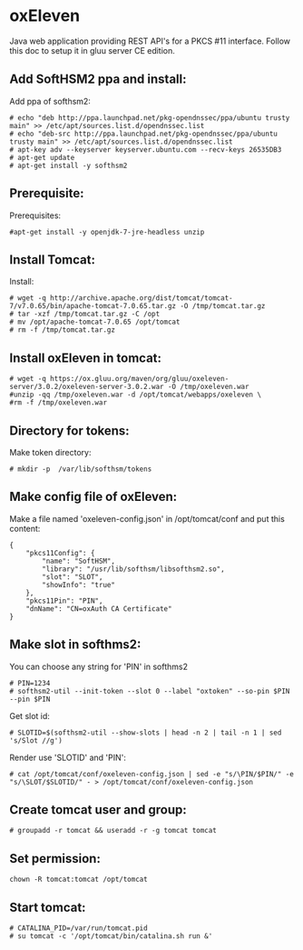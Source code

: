 # oxEleven
Java web application providing REST API's for a PKCS #11 interface.
Follow this doc to setup it in gluu server CE edition.

## Add SoftHSM2 ppa and install:
Add ppa of softhsm2:
```
# echo "deb http://ppa.launchpad.net/pkg-opendnssec/ppa/ubuntu trusty main" >> /etc/apt/sources.list.d/opendnssec.list
# echo "deb-src http://ppa.launchpad.net/pkg-opendnssec/ppa/ubuntu trusty main" >> /etc/apt/sources.list.d/opendnssec.list
# apt-key adv --keyserver keyserver.ubuntu.com --recv-keys 26535DB3
# apt-get update
# apt-get install -y softhsm2
```
## Prerequisite:
Prerequisites:
```
#apt-get install -y openjdk-7-jre-headless unzip
```

## Install Tomcat:
Install:
```
# wget -q http://archive.apache.org/dist/tomcat/tomcat-7/v7.0.65/bin/apache-tomcat-7.0.65.tar.gz -O /tmp/tomcat.tar.gz
# tar -xzf /tmp/tomcat.tar.gz -C /opt
# mv /opt/apache-tomcat-7.0.65 /opt/tomcat
# rm -f /tmp/tomcat.tar.gz
```

## Install oxEleven in tomcat:
```
# wget -q https://ox.gluu.org/maven/org/gluu/oxeleven-server/3.0.2/oxeleven-server-3.0.2.war -O /tmp/oxeleven.war
#unzip -qq /tmp/oxeleven.war -d /opt/tomcat/webapps/oxeleven \
#rm -f /tmp/oxeleven.war
```

## Directory for tokens:
Make token directory:
```
# mkdir -p  /var/lib/softhsm/tokens
```

## Make config file of oxEleven:
Make a file named 'oxeleven-config.json' in /opt/tomcat/conf and put this content:
```
{
    "pkcs11Config": {
        "name": "SoftHSM",
        "library": "/usr/lib/softhsm/libsofthsm2.so",
        "slot": "SLOT",
        "showInfo": "true"
    },
    "pkcs11Pin": "PIN",
    "dnName": "CN=oxAuth CA Certificate"
}
```
## Make slot in softhms2:
You can choose any string for 'PIN' in softhms2
```
# PIN=1234
# softhsm2-util --init-token --slot 0 --label "oxtoken" --so-pin $PIN --pin $PIN
```

Get slot id:
```
# SLOTID=$(softhsm2-util --show-slots | head -n 2 | tail -n 1 | sed 's/Slot //g')
```

Render use 'SLOTID' and 'PIN':
```
# cat /opt/tomcat/conf/oxeleven-config.json | sed -e "s/\PIN/$PIN/" -e "s/\SLOT/$SLOTID/" - > /opt/tomcat/conf/oxeleven-config.json
```

## Create tomcat user and group:
```
# groupadd -r tomcat && useradd -r -g tomcat tomcat
```

## Set permission:
```
chown -R tomcat:tomcat /opt/tomcat
```

## Start tomcat:
```
# CATALINA_PID=/var/run/tomcat.pid
# su tomcat -c '/opt/tomcat/bin/catalina.sh run &'
```

